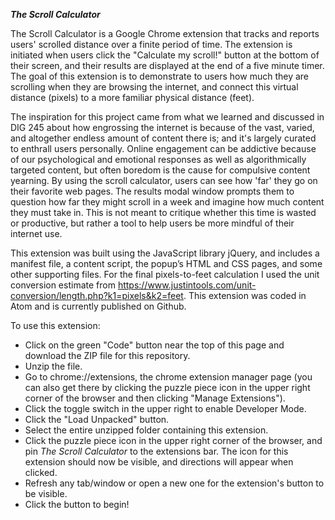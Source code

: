 ***The Scroll Calculator***


The Scroll Calculator is a Google Chrome extension that tracks and reports users' scrolled distance over a finite period of time. The extension is initiated when users click the "Calculate my scroll!" button at the bottom of their screen, and their results are displayed at the end of a five minute timer. The goal of this extension is to demonstrate to users how much they are scrolling when they are browsing the internet, and connect this virtual distance (pixels) to a more familiar physical distance (feet).

The inspiration for this project came from what we learned and discussed in DIG 245 about how engrossing the internet is because of the vast, varied, and altogether endless amount of content there is; and it's largely curated to enthrall users personally. Online engagement can be addictive because of our psychological and emotional responses as well as algorithmically targeted content, but often boredom is the cause for compulsive content yearning. By using the scroll calculator, users can see how 'far' they go on their favorite web pages. The results modal window prompts them to question how far they might scroll in a week and imagine how much content they must take in. This is not meant to critique whether this time is wasted or productive, but rather a tool to help users be more  mindful of their internet use.

This extension was built using the JavaScript library jQuery, and includes a manifest file, a content script, the popup’s HTML and CSS pages, and some other supporting files. For the final pixels-to-feet calculation I used the unit conversion estimate from https://www.justintools.com/unit-conversion/length.php?k1=pixels&k2=feet. This extension was coded in Atom and is currently published on Github.



To use this extension:

- Click on the green "Code" button near the top of this page and download the ZIP file for this repository.
- Unzip the file.
- Go to chrome://extensions, the chrome extension manager page (you can also get there by clicking the puzzle piece icon in the upper right corner of the browser and then clicking "Manage Extensions").
- Click the toggle switch in the upper right to enable Developer Mode.
- Click the "Load Unpacked" button.
- Select the entire unzipped folder containing this extension.
- Click the puzzle piece icon in the upper right corner of the browser, and pin *The Scroll Calculator* to the extensions bar. The icon for this extension should now be visible, and directions will appear when clicked.
- Refresh any tab/window or open a new one for the extension's button to be visible.
- Click the button to begin!
